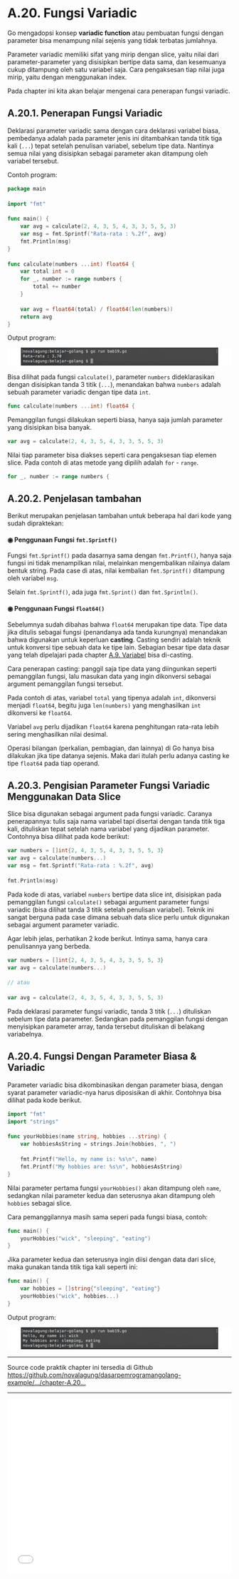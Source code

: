 # A.20. Fungsi Variadic

Go mengadopsi konsep **variadic function** atau pembuatan fungsi dengan parameter bisa menampung nilai sejenis yang tidak terbatas jumlahnya.

Parameter variadic memiliki sifat yang mirip dengan slice, yaitu nilai dari parameter-parameter yang disisipkan bertipe data sama, dan kesemuanya cukup ditampung oleh satu variabel saja. Cara pengaksesan tiap nilai juga mirip, yaitu dengan menggunakan index.

Pada chapter ini kita akan belajar mengenai cara penerapan fungsi variadic.

## A.20.1. Penerapan Fungsi Variadic

Deklarasi parameter variadic sama dengan cara deklarasi variabel biasa, pembedanya adalah pada parameter jenis ini ditambahkan tanda titik tiga kali (`...`) tepat setelah penulisan variabel, sebelum tipe data. Nantinya semua nilai yang disisipkan sebagai parameter akan ditampung oleh variabel tersebut.

Contoh program:

```go
package main

import "fmt"

func main() {
    var avg = calculate(2, 4, 3, 5, 4, 3, 3, 5, 5, 3)
    var msg = fmt.Sprintf("Rata-rata : %.2f", avg)
    fmt.Println(msg)
}

func calculate(numbers ...int) float64 {
    var total int = 0
    for _, number := range numbers {
        total += number
    }

    var avg = float64(total) / float64(len(numbers))
    return avg
}
```

Output program:

![Contoh penerapan parameter variadic](images/A_fungsi_variadic_1_variadic_param.png)

Bisa dilihat pada fungsi `calculate()`, parameter `numbers` dideklarasikan dengan disisipkan tanda 3 titik (`...`), menandakan bahwa `numbers` adalah sebuah parameter variadic dengan tipe data `int`.

```go
func calculate(numbers ...int) float64 {
```

Pemanggilan fungsi dilakukan seperti biasa, hanya saja jumlah parameter yang disisipkan bisa banyak.

```go
var avg = calculate(2, 4, 3, 5, 4, 3, 3, 5, 5, 3)
```

Nilai tiap parameter bisa diakses seperti cara pengaksesan tiap elemen slice. Pada contoh di atas metode yang dipilih adalah `for` - `range`.

```go
for _, number := range numbers {
```

## A.20.2. Penjelasan tambahan

Berikut merupakan penjelasan tambahan untuk beberapa hal dari kode yang sudah dipraktekan:

#### ◉ Penggunaan Fungsi `fmt.Sprintf()`

Fungsi `fmt.Sprintf()` pada dasarnya sama dengan `fmt.Printf()`, hanya saja fungsi ini tidak menampilkan nilai, melainkan mengembalikan nilainya dalam bentuk string. Pada case di atas, nilai kembalian `fmt.Sprintf()` ditampung oleh variabel `msg`.

Selain `fmt.Sprintf()`, ada juga `fmt.Sprint()` dan `fmt.Sprintln()`.

#### ◉ Penggunaan Fungsi `float64()`

Sebelumnya sudah dibahas bahwa `float64` merupakan tipe data. Tipe data jika ditulis sebagai fungsi (penandanya ada tanda kurungnya) menandakan bahwa digunakan untuk keperluan **casting**. Casting sendiri adalah teknik untuk konversi tipe sebuah data ke tipe lain. Sebagian besar tipe data dasar yang telah dipelajari pada chapter [A.9. Variabel](/A-variabel.html) bisa di-casting.

Cara penerapan casting: panggil saja tipe data yang diingunkan seperti pemanggilan fungsi, lalu masukan data yang ingin dikonversi sebagai argument pemanggilan fungsi tersebut.

Pada contoh di atas, variabel `total` yang tipenya adalah `int`, dikonversi menjadi `float64`, begitu juga `len(numbers)` yang menghasilkan `int` dikonversi ke `float64`.

Variabel `avg` perlu dijadikan `float64` karena penghitungan rata-rata lebih sering menghasilkan nilai desimal.

Operasi bilangan (perkalian, pembagian, dan lainnya) di Go hanya bisa dilakukan jika tipe datanya sejenis. Maka dari itulah perlu adanya casting ke tipe `float64` pada tiap operand.

## A.20.3. Pengisian Parameter Fungsi Variadic Menggunakan Data Slice

Slice bisa digunakan sebagai argument pada fungsi variadic. Caranya penerapannya: tulis saja nama variabel tapi disertai dengan tanda titik tiga kali, dituliskan tepat setelah nama variabel yang dijadikan parameter. Contohnya bisa dilihat pada kode berikut:

```go
var numbers = []int{2, 4, 3, 5, 4, 3, 3, 5, 5, 3}
var avg = calculate(numbers...)
var msg = fmt.Sprintf("Rata-rata : %.2f", avg)

fmt.Println(msg)
```

Pada kode di atas, variabel `numbers` bertipe data slice int, disisipkan pada pemanggilan fungsi `calculate()` sebagai argument parameter fungsi variadic (bisa dilihat tanda 3 titik setelah penulisan variabel). Teknik ini sangat berguna pada case dimana sebuah data slice perlu untuk digunakan sebagai argument parameter variadic.

Agar lebih jelas, perhatikan 2 kode berikut. Intinya sama, hanya cara penulisannya yang berbeda.

```go
var numbers = []int{2, 4, 3, 5, 4, 3, 3, 5, 5, 3}
var avg = calculate(numbers...)

// atau

var avg = calculate(2, 4, 3, 5, 4, 3, 3, 5, 5, 3)
```

Pada deklarasi parameter fungsi variadic, tanda 3 titik (`...`) dituliskan sebelum tipe data parameter. Sedangkan pada pemanggilan fungsi dengan menyisipkan parameter array, tanda tersebut dituliskan di belakang variabelnya.

## A.20.4. Fungsi Dengan Parameter Biasa & Variadic

Parameter variadic bisa dikombinasikan dengan parameter biasa, dengan syarat parameter variadic-nya harus diposisikan di akhir. Contohnya bisa dilihat pada kode berikut.

```go
import "fmt"
import "strings"

func yourHobbies(name string, hobbies ...string) {
    var hobbiesAsString = strings.Join(hobbies, ", ")

    fmt.Printf("Hello, my name is: %s\n", name)
    fmt.Printf("My hobbies are: %s\n", hobbiesAsString)
}
```

Nilai parameter pertama fungsi `yourHobbies()` akan ditampung oleh `name`, sedangkan nilai parameter kedua dan seterusnya akan ditampung oleh `hobbies` sebagai slice.

Cara pemanggilannya masih sama seperi pada fungsi biasa, contoh:

```go
func main() {
    yourHobbies("wick", "sleeping", "eating")
}
```

Jika parameter kedua dan seterusnya ingin diisi dengan data dari slice, maka gunakan tanda titik tiga kali seperti ini:

```go
func main() {
    var hobbies = []string{"sleeping", "eating"}
    yourHobbies("wick", hobbies...)
}
```

Output program:

![Kombinasi parameter biasa dan variadic](images/A_fungsi_variadic_2_parameter_combination.png)

---

<div class="source-code-link">
    <div class="source-code-link-message">Source code praktik chapter ini tersedia di Github</div>
    <a href="https://github.com/novalagung/dasarpemrogramangolang-example/tree/master/chapter-A.20-fungsi-variadic">https://github.com/novalagung/dasarpemrogramangolang-example/.../chapter-A.20...</a>
</div>

---

<iframe src="partial/ebooks.html" width="100%" height="390px" frameborder="0" scrolling="no"></iframe>
